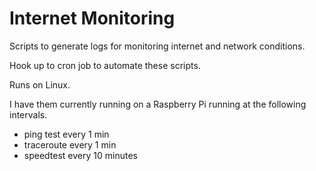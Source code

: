 # Internet Monitoring

Scripts to generate logs for monitoring internet and network conditions.

Hook up to cron job to automate these scripts.

Runs on Linux.

I have them currently running on a Raspberry Pi running at the following intervals.

- ping test every 1 min
- traceroute every 1 min
- speedtest every 10 minutes
